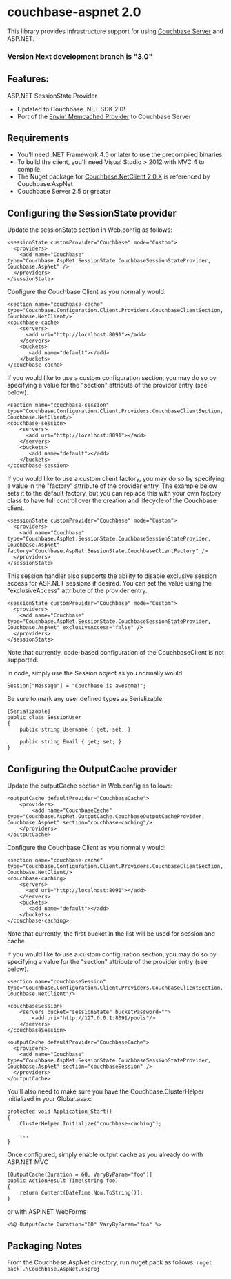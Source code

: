 couchbase-aspnet 2.0
================

This library provides infrastructure support for using [Couchbase Server](http://couchbase.com) and ASP.NET.

### Version Next development branch is "3.0" ###

## Features:

ASP.NET SessionState Provider

* Updated to Couchbase .NET SDK 2.0!
* Port of the [Enyim Memcached Provider](https://github.com/enyim/memcached-providers) to Couchbase Server

## Requirements

* You'll need .NET Framework 4.5 or later to use the precompiled binaries. 
* To build the client, you'll need Visual Studio > 2012 with MVC 4 to compile.
* The Nuget package for [Couchbase.NetClient 2.0.X](http://nuget.org/packages/CouchbaseNetClient) is referenced by Couchbase.AspNet
* Couchbase Server 2.5 or greater

## Configuring the SessionState provider

Update the sessionState section in Web.config as follows:

    <sessionState customProvider="Couchbase" mode="Custom">
      <providers>
        <add name="Couchbase" type="Couchbase.AspNet.SessionState.CouchbaseSessionStateProvider, Couchbase.AspNet" />
      </providers>
    </sessionState>
		
Configure the Couchbase Client as you normally would:

    <section name="couchbase-cache" type="Couchbase.Configuration.Client.Providers.CouchbaseClientSection, 	Couchbase.NetClient/>
    <couchbase-cache>
        <servers>
          <add uri="http://localhost:8091"></add>
        </servers>
        <buckets>
           <add name="default"></add>
        </buckets>
    </couchbase-cache>
    
If you would like to use a custom configuration section, you may do so by specifying a value for the "section" attribute of the provider entry (see below).

    <section name="couchbase-session" type="Couchbase.Configuration.Client.Providers.CouchbaseClientSection, 	Couchbase.NetClient/>
    <couchbase-session>
        <servers>
          <add uri="http://localhost:8091"></add>
        </servers>
        <buckets>
           <add name="default"></add>
        </buckets>
    </couchbase-session>
    

If you would like to use a custom client factory, you may do so by specifying a value in the "factory" attribute of the provider entry. The example below sets it to the default factory, but you can replace this with your own factory class to have full control over the creation and lifecycle of the Couchbase client.

    <sessionState customProvider="Couchbase" mode="Custom">
      <providers>
        <add name="Couchbase" type="Couchbase.AspNet.SessionState.CouchbaseSessionStateProvider, Couchbase.AspNet" factory="Couchbase.AspNet.SessionState.CouchbaseClientFactory" />
      </providers>
    </sessionState>

This session handler also supports the ability to disable exclusive session access for ASP.NET sessions if desired. You can set the value using the "exclusiveAccess" attribute of the provider entry.

    <sessionState customProvider="Couchbase" mode="Custom">
      <providers>
        <add name="Couchbase" type="Couchbase.AspNet.SessionState.CouchbaseSessionStateProvider, Couchbase.AspNet" exclusiveAccess="false" />
      </providers>
    </sessionState>
	
Note that currently, code-based configuration of the CouchbaseClient is not supported.

In code, simply use the Session object as you normally would.

	Session["Message"] = "Couchbase is awesome!";

Be sure to mark any user defined types as Serializable.

	[Serializable]
	public class SessionUser 
	{
		public string Username { get; set; }

		public string Email { get; set; }
	}

## Configuring the OutputCache provider

Update the outputCache section in Web.config as follows:

    <outputCache defaultProvider="CouchbaseCache">
		<providers>
			<add name="CouchbaseCache" type="Couchbase.AspNet.OutputCache.CouchbaseOutputCacheProvider, Couchbase.AspNet" section="couchbase-caching"/>
		</providers>
    </outputCache>

Configure the Couchbase Client as you normally would:

    <section name="couchbase-cache" type="Couchbase.Configuration.Client.Providers.CouchbaseClientSection, Couchbase.NetClient/>
    <couchbase-caching>
        <servers>
          <add uri="http://localhost:8091"></add>
        </servers>
        <buckets>
           <add name="default"></add>
        </buckets>
    </couchbase-caching>

Note that currently, the first bucket in the list will be used for session and cache.

If you would like to use a custom configuration section, you may do so by specifying a value for the "section" attribute of the provider entry (see below).

    <section name="couchbaseSession" type="Couchbase.Configuration.Client.Providers.CouchbaseClientSection, Couchbase.NetClient"/>

	<couchbaseSession>
		<servers bucket="sessionState" bucketPassword="">
			<add uri="http://127.0.0.1:8091/pools"/>
		</servers>
	</couchbaseSession>

    <outputCache defaultProvider="CouchbaseCache">
      <providers>
        <add name="Couchbase" type="Couchbase.AspNet.SessionState.CouchbaseSessionStateProvider, Couchbase.AspNet" section="couchbaseSession" />
      </providers>
    </outputCache>
    
You'll also need to make sure you have the Couchbase.ClusterHelper initialized in your Global.asax:

    protected void Application_Start()
    {
    	ClusterHelper.Initialize("couchbase-caching");
    	
    	...
    }

Once configured, simply enable output cache as you already do with ASP.NET MVC

    [OutputCache(Duration = 60, VaryByParam="foo")]
    public ActionResult Time(string foo)
    {
    	return Content(DateTime.Now.ToString());
    }

or with ASP.NET WebForms

    <%@ OutputCache Duration="60" VaryByParam="foo" %>

## Packaging Notes
From the Couchbase.AspNet directory, run nuget pack as follows:
`nuget pack .\Couchbase.AspNet.csproj`
